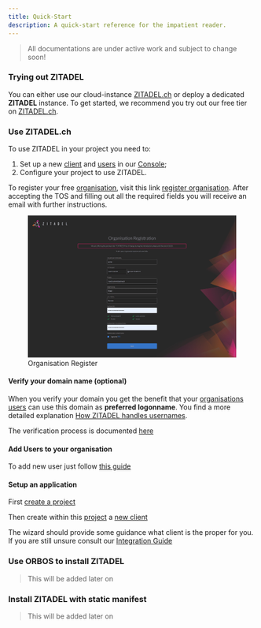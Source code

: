 ```yaml
---
title: Quick-Start
description: A quick-start reference for the impatient reader.
---
```


> All documentations are under active work and subject to change soon!

### Trying out ZITADEL

You can either use our cloud-instance [ZITADEL.ch](https://zitadel.ch) or deploy a dedicated **ZITADEL** instance. To get started, we recommend you try out our free tier on [ZITADEL.ch](https://zitadel.ch).

### Use ZITADEL.ch

To use ZITADEL in your project you need to:
1. Set up a new [client](administrate#What_are_clients) and [users](administrate#What_are_users) in our [Console](administrate#What_is_Console);
2. Configure your project to use ZITADEL.

To register your free [organisation](administrate#Organisations), visit this link [register organisation](https://accounts.zitadel.ch/register/org).
After accepting the TOS and filling out all the required fields you will receive an email with further instructions.

<div class="zitadel-gallery" itemscope itemtype="http://schema.org/ImageGallery">
    <figure itemprop="associatedMedia" itemscope itemtype="http://schema.org/ImageObject">
        <a href="img/accounts_org_register.png" itemprop="contentUrl" data-size="1472x1000">
            <img src="img/accounts_org_register.png" itemprop="thumbnail" alt="Organisation Overview" />
        </a>
        <figcaption itemprop="caption description">Organisation Register</figcaption>
    </figure>
</div>

#### Verify your domain name (optional)

When you verify your domain you get the benefit that your [organisations](administrate#Organisations) [users](administrate#Users) can use this domain as **preferred logonname**. You find a more detailed explanation [How ZITADEL handles usernames](administrate#How_ZITADEL_handles_usernames).

The verification process is documented [here](administrate#Verify_a_domain_name)

#### Add Users to your organisation

To add new user just follow [this guide](administrate#Create_Users)

#### Setup an application

First [create a project](administrate#Create_a_project)

Then create within this [project](administrate#Projects) a [new client](administrate#Create_a_client)

The wizard should provide some guidance what client is the proper for you. If you are still unsure consult our [Integration Guide](integrate#Overview)

### Use ORBOS to install ZITADEL

> This will be added later on

### Install ZITADEL with static manifest

> This will be added later on
